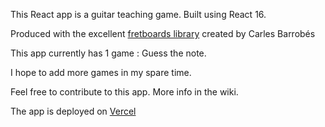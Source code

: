 This React app is a guitar teaching game.  Built using React 16.

Produced with the excellent [fretboards library](https://github.com/txels/fretboards) created by Carles Barrobés

This app currently has 1 game : Guess the note.

I hope to add more games in my spare time.  

Feel free to contribute to this app.  More info in the wiki.  

The app is deployed on [Vercel](https://fretty.now.sh/) 


